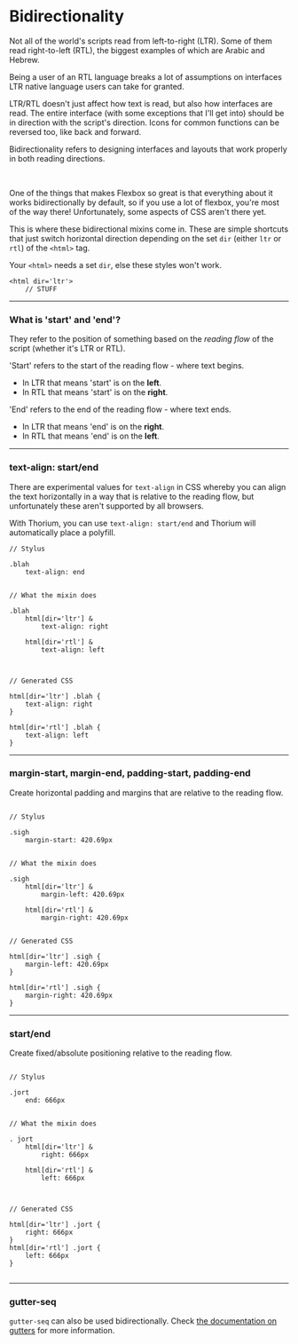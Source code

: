 # Bidirectionality

Not all of the world's scripts read from left-to-right (LTR). Some of them read right-to-left (RTL), the biggest examples of which are Arabic and Hebrew.

Being a user of an RTL language breaks a lot of assumptions on interfaces LTR native language users can take for granted.

LTR/RTL doesn't just affect how text is read, but also how interfaces are read. The entire interface (with some exceptions that I'll get into) should be in direction with the script's direction. Icons for common functions can be reversed too, like back and forward.

Bidirectionality refers to designing interfaces and layouts that work properly in both reading directions.

<br/>

One of the things that makes Flexbox so great is that everything about it works bidirectionally by default, so if you use a lot of flexbox, you're most of the way there! Unfortunately, some aspects of CSS aren't there yet.

This is where these bidirectional mixins come in. These are simple shortcuts that just switch horizontal direction depending on the set `dir` (either `ltr` or `rtl`) of the `<html>` tag.

Your `<html>` needs a set `dir`, else these styles won't work.

```
<html dir='ltr'>
	// STUFF
```

---

### What is 'start' and 'end'?

They refer to the position of something based on the *reading flow* of the script (whether it's LTR or RTL).

'Start' refers to the start of the reading flow - where text begins.

- In LTR that means 'start' is on the **left**.
- In RTL that means 'start' is on the **right**.

'End' refers to the end of the reading flow - where text ends. 

- In LTR that means 'end' is on the **right**.
- In RTL that means 'end' is on the **left**.


---


### text-align: start/end
There are experimental values for `text-align` in CSS whereby you can align the text horizontally in a way that is relative to the reading flow, but unfortunately these aren't supported by all browsers.

With Thorium, you can use `text-align: start/end` and Thorium will automatically place a polyfill.

```
// Stylus

.blah
	text-align: end


// What the mixin does

.blah
	html[dir='ltr'] &
		text-align: right

	html[dir='rtl'] &
		text-align: left
		


// Generated CSS

html[dir='ltr'] .blah { 
	text-align: right
}

html[dir='rtl'] .blah {
	text-align: left
}

```

---

### margin-start, margin-end, padding-start, padding-end
Create horizontal padding and margins that are relative to the reading flow.

```

// Stylus

.sigh
	margin-start: 420.69px


// What the mixin does

.sigh
	html[dir='ltr'] &
		margin-left: 420.69px

	html[dir='rtl'] &
		margin-right: 420.69px
		
		
// Generated CSS

html[dir='ltr'] .sigh {
	margin-left: 420.69px
}

html[dir='rtl'] .sigh {
	margin-right: 420.69px
}

```

---

### start/end

Create fixed/absolute positioning relative to the reading flow.

```

// Stylus

.jort
	end: 666px
	
	
// What the mixin does

. jort
	html[dir='ltr'] &
		right: 666px
		
	html[dir='rtl'] &
		left: 666px
		
	
	
// Generated CSS

html[dir='ltr'] .jort { 
	right: 666px 
}
html[dir='rtl'] .jort { 
	left: 666px 
}


```


---

### gutter-seq

`gutter-seq` can also be used bidirectionally. Check [the documentation on gutters](gutter.md#gutter-seq) for more information.